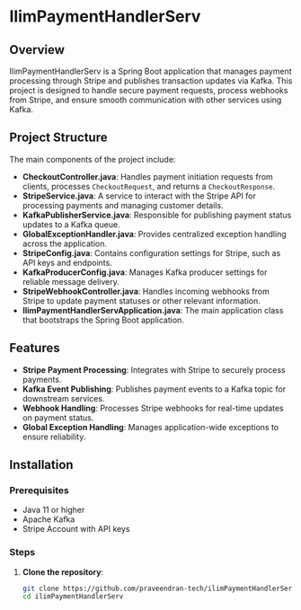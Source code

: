 # IlimPaymentHandlerServ

## Overview

IlimPaymentHandlerServ is a Spring Boot application that manages payment processing through Stripe and publishes transaction updates via Kafka. This project is designed to handle secure payment requests, process webhooks from Stripe, and ensure smooth communication with other services using Kafka.

## Project Structure

The main components of the project include:

- **CheckoutController.java**: Handles payment initiation requests from clients, processes `CheckoutRequest`, and returns a `CheckoutResponse`.
- **StripeService.java**: A service to interact with the Stripe API for processing payments and managing customer details.
- **KafkaPublisherService.java**: Responsible for publishing payment status updates to a Kafka queue.
- **GlobalExceptionHandler.java**: Provides centralized exception handling across the application.
- **StripeConfig.java**: Contains configuration settings for Stripe, such as API keys and endpoints.
- **KafkaProducerConfig.java**: Manages Kafka producer settings for reliable message delivery.
- **StripeWebhookController.java**: Handles incoming webhooks from Stripe to update payment statuses or other relevant information.
- **IlimPaymentHandlerServApplication.java**: The main application class that bootstraps the Spring Boot application.

## Features

- **Stripe Payment Processing**: Integrates with Stripe to securely process payments.
- **Kafka Event Publishing**: Publishes payment events to a Kafka topic for downstream services.
- **Webhook Handling**: Processes Stripe webhooks for real-time updates on payment status.
- **Global Exception Handling**: Manages application-wide exceptions to ensure reliability.

## Installation

### Prerequisites

- Java 11 or higher
- Apache Kafka
- Stripe Account with API keys

### Steps

1. **Clone the repository**:
   ```bash
   git clone https://github.com/praveendran-tech/ilimPaymentHandlerServ.git
   cd ilimPaymentHandlerServ
